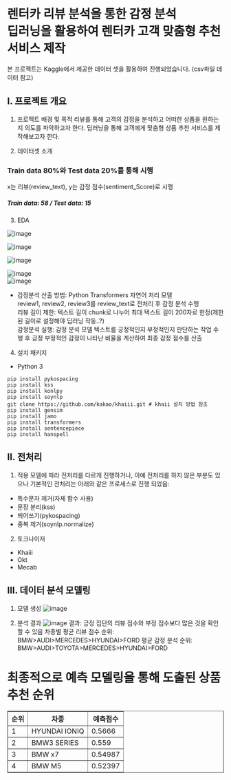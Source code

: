 렌터카 리뷰 분석을 통한 감정 분석 <br>
딥러닝을 활용하여 렌터카 고객 맞춤형 추천 서비스 제작
========================================
본 프로젝트는 Kaggle에서 제공한 데이터 셋을 활용하여 진행되었습니다. (csv파일 데이터 참고)


I. 프로젝트 개요
----------------
1. 프로젝트 배경 및 목적
리뷰를 통해 고객의 감정을 분석하고 어떠한 상품을 원하는지 의도를 파악하고자 한다. 
딥러닝을 통해 고객에게 맞춤형 상품 추천 서비스를 제작해보고자 한다. 
  
2. 데이터셋 소개
 ### Train data 80%와 Test data 20%를 통해 시행 
  x는 리뷰(review_text), y는 감정 점수(sentiment_Score)로 시행
  ##### Train data: 58 / Test data: 15
  
3. EDA

![image](https://github.com/user-attachments/assets/88f7ec43-5885-43f6-abab-11cda475e6a2)


![image](https://github.com/user-attachments/assets/5f46431d-f26e-4322-ba86-b1cc6cf62667)


![image](https://github.com/user-attachments/assets/233ecf7d-ed50-45d3-bf1e-ae3e0aa3c2aa)


![image](https://github.com/user-attachments/assets/3b869321-1292-4bce-9f86-6afdd318c086)<br>
![image](https://github.com/user-attachments/assets/dd4fb044-1dc1-4a19-8993-6e8d78bae9e0)

* 감정분석
산출 방법: Python Transformers 자연어 처리 모델<br>
review1, review2, review3를 review_text로 전처리 후 감정 분석 수행<br>
리뷰 길이 제한: 텍스트 길이 chunk로 나누어 최대 텍스트 길이 200자로 한정(제한된 길이로 설정해야 딥러닝 작동..?)<br>
감정분석 실행: 감정 분석 모델 텍스트를 긍정적인지 부정적인지 판단하는 작업 수행 후 긍정 부정적인 감정이 나타난 비율을 계산하여 최종 감정 점수를 산출

4. 설치 패키지 
- Python 3 
```
pip install pykospacing
pip install kss
pip install konlpy
pip install soynlp
git clone https://github.com/kakao/khaiii.git # khaii 설치 방법 참조
pip install gensim
pip install jamo
pip install transformers
pip install sentencepiece
pip install hanspell
```

II. 전처리
-----------
1. 적용 모델에 따라 전처리를 다르게 진행하거나, 아예 전처리를 하지 않은 부분도 있으나 기본적인 전처리는 아래와 같은 프로세스로 진행 되었음:
- 특수문자 제거(자체 함수 사용)
- 문장 분리(kss)
- 띄어쓰기(pykospacing)
- 중복 제거(soynlp.normalize)

2. 토크나이저
- Khaiii
- Okt
- Mecab

III. 데이터 분석 모델링
----------------
1. 모델 생성
![image](https://github.com/user-attachments/assets/7a239a18-efeb-4a6e-8a80-2740b544b213)

2. 분석 결과
![image](https://github.com/user-attachments/assets/8d503597-be8d-4214-9538-637fcd9baa93)
결과: 긍정 집단의 리뷰 점수와 부정 점수보다 많은 것을 확인할 수 있음
차종별 평균 리뷰 점수 순위: BMW>AUDI>MERCEDES>HYUNDAI>FORD
평균 감정 분석 순위: BMW>AUDI>TOYOTA>MERCEDES>HYUNDAI>FORD

<!DOCTYPE html>
<html lang="ko">
<head>
   <h1>최종적으로 예측 모델링을 통해 도출된 상품 추천 순위 </h1>
</head>
<body>
    <table border="1">
        <tr>
            <th>순위</th>
            <th>차종</th>
            <th>예측점수</th>
        </tr>
        <tr>
            <td>1</td>
            <td>HYUNDAI IONIQ</td>
            <td>0.5666</td>
        </tr>
        <tr>
            <td>2</td>
            <td>BMW3 SERIES</td>
            <td>0.559</td>
        </tr>
        <tr>
            <td>3</td>
            <td>BMW x7</td>
            <td>0.54987</td>
        </tr>
        <tr>
            <td>4</td>
            <td>BMW M5</td>
            <td>0.52397</td>
        </tr>
    </table>
</body>
</html>

